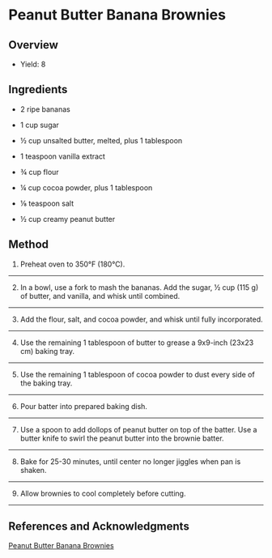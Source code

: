 # Peanut Butter Banana Brownies

## Overview

- Yield: 8

## Ingredients

- 2 ripe bananas

- 1 cup sugar

- ½ cup unsalted butter, melted, plus 1 tablespoon

- 1 teaspoon vanilla extract

- ¾ cup flour

- ¼ cup cocoa powder, plus 1 tablespoon

- ⅛ teaspoon salt

- ½ cup creamy peanut butter

## Method

1. Preheat oven to 350°F (180°C).
---

2. In a bowl, use a fork to mash the bananas. Add the sugar, ½ cup (115 g) of butter, and vanilla, and whisk until combined.
---

3. Add the flour, salt, and cocoa powder, and whisk until fully incorporated.
---

4. Use the remaining 1 tablespoon of butter to grease a 9x9-inch (23x23 cm) baking tray.
---

5. Use the remaining 1 tablespoon of cocoa powder to dust every side of the baking tray.
---

6. Pour batter into prepared baking dish.
---

7. Use a spoon to add dollops of peanut butter on top of the batter. Use a butter knife to swirl the peanut butter into the brownie batter.
---

8. Bake for 25-30 minutes, until center no longer jiggles when pan is shaken.
---

9. Allow brownies to cool completely before cutting.
---

## References and Acknowledgments

[Peanut Butter Banana Brownies](https://tasty.co/recipe/peanut-butter-banana-brownies)
